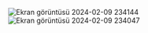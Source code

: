 ![Ekran görüntüsü 2024-02-09 234144](https://github.com/chattans/GetirClone/assets/79451609/d81a2672-36b5-4933-9931-9b8141f25c0b)
![Ekran görüntüsü 2024-02-09 234047](https://github.com/chattans/GetirClone/assets/79451609/818e9abb-ff6e-4bb7-bfe1-02931d68ce7d)

